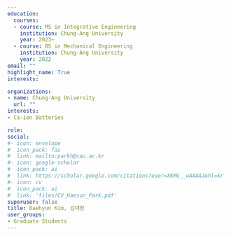 ```yaml
---
education:
  courses:
  - course: MS in Integrative Engineering
    institution: Chung-Ang University
    year: 2023~  
  - course: BS in Mechanical Engineering
    institution: Chung-Ang University
    year: 2022
email: ""
highlight_name: True
interests:

organizations:
- name: Chung-Ang University
  url: ""
interests:
- Ca-ion Batteries

role: 
social:
#- icon: envelope
#  icon_pack: fas
#  link: mailto:parkh@cau.ac.kr
#- icon: google-scholar
#  icon_pack: ai
#  link: https://scholar.google.com/citations?user=XKMG__wAAAAJ&hl=kr
#- icon: cv
#  icon_pack: ai
#  link: 'files/CV_Haesun_Park.pdf'
superuser: false
title: Daehyun Kim, 김대현
user_groups:
- Graduate Students
---
```



